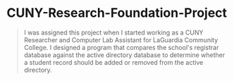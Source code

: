 # CUNY-Research-Foundation-Project

>I was assigned this project when I started working as a CUNY Researcher and Computer Lab Assistant for LaGuardia Community College. I designed a program that compares the school's registrar database against the active directory database to determine whether a student record should be added or removed from the active directory.
